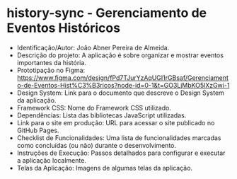 # history-sync - Gerenciamento de Eventos Históricos
- Identificação/Autor: João Abner Pereira de Almeida.
- Descrição do projeto: A aplicação é sobre organizar e mostrar eventos importantes da história. 
- Prototipação no Figma: https://www.figma.com/design/fPd7TJurYzAqUGI1rGBsaf/Gerenciamento-de-Eventos-Hist%C3%B3ricos?node-id=0-1&t=GO3LjMbKO5lXzGwi-1
- Design System: Link para o documento que descreve o Design System da aplicação.
- Framework CSS: Nome do Framework CSS utilizado.
- Dependências: Lista das bibliotecas JavaScript utilizadas. 
- Link para o site em produção: URL para acessar o site publicado no GitHub Pages.
- Checklist de Funcionalidades: Uma lista de funcionalidades marcadas como concluídas (ou não) durante o desenvolvimento. 
- Instruções de Execução: Passos detalhados para configurar e executar a aplicação localmente.
- Telas da Aplicação: Imagens de algumas telas da aplicação. 
